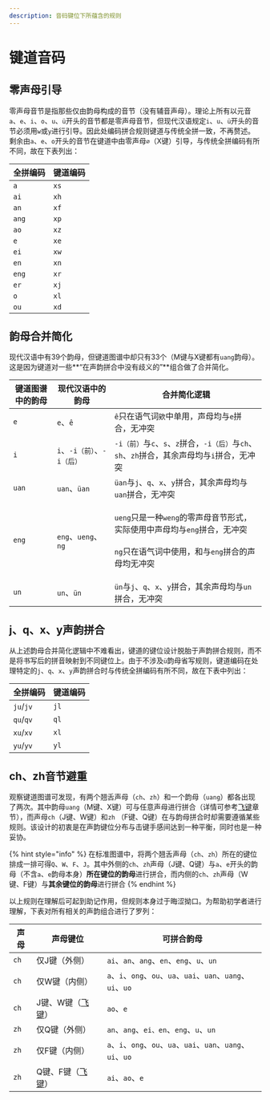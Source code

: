 ```yaml
---
description: 音码键位下所蕴含的规则
---
```


# 键道音码

## 零声母引导

零声母音节是指那些仅由韵母构成的音节（没有辅音声母）。理论上所有以元音`a`、`e`、`i`、`o`、`u`、`ü`开头的音节都是零声母音节，但现代汉语规定`i`、`u`、`ü`开头的音节必须用`w`或`y`进行引导。因此处编码拼合规则键道与传统全拼一致，不再赘述。剩余由`a`、`e`、`o`开头的音节在键道中由零声母`∅`（X键）引导，与传统全拼编码有所不同，故在下表列出：

| 全拼编码  | 键道编码 |
| ----- | ---- |
| `a`   | `xs` |
| `ai`  | `xh` |
| `an`  | `xf` |
| `ang` | `xp` |
| `ao`  | `xz` |
| `e`   | `xe` |
| `ei`  | `xw` |
| `en`  | `xn` |
| `eng` | `xr` |
| `er`  | `xj` |
| `o`   | `xl` |
| `ou`  | `xd` |

## 韵母合并简化

现代汉语中有39个韵母，但键道图谱中却只有33个（M键与X键都有`uang`韵母）。这是因为键道对一些**“在声韵拼合中没有歧义的”**组合做了合并简化。

| 键道图谱中的韵母 | 现代汉语中的韵母            | 合并简化逻辑                                                                                                                                           |
| -------- | ------------------- | ------------------------------------------------------------------------------------------------------------------------------------------------ |
| `e`      | `e`、`ê`             | `ê`只在语气词`欸`中单用，声母均与`e`拼合，无冲突                                                                                                                     |
| `i`      | `i`、`-i（前）`、`-i（后）` | `-i（前）`与`c`、`s`、`z`拼合，`-i（后）`与`ch`、`sh`、`zh`拼合，其余声母均与`i`拼合，无冲突                                                                                   |
| `uan`    | `uan`、`üan`         | `üan`与`j`、`q`、`x`、`y`拼合，其余声母均与`uan`拼合，无冲突                                                                                                        |
| `eng`    | `eng`、`ueng`、`ng`   | <p><code>ueng</code>只是一种<code>weng</code>的零声母音节形式，实际使用中声母均与<code>eng</code>拼合，无冲突<br><br><code>ng</code>只在语气词中使用，和与<code>eng</code>拼合的声母均无冲突</p> |
| `un`     | `un`、`ün`           | `ün`与`j`、`q`、`x`、`y`拼合，其余声母均与`un`拼合，无冲突                                                                                                          |

## j、q、x、y声韵拼合

从上述韵母合并简化逻辑中不难看出，键道的键位设计脱胎于声韵拼合规则，而不是将书写后的拼音映射到不同键位上。由于不涉及`ü`韵母省写规则，键道编码在处理特定的`j`、`q`、`x`、`y`声韵拼合时与传统全拼编码有所不同，故在下表中列出：

| 全拼编码      | 键道编码 |
| --------- | ---- |
| `ju`/`jv` | `jl` |
| `qu`/`qv` | `ql` |
| `xu`/`xv` | `xl` |
| `yu`/`yv` | `yl` |

## ch、zh音节避重

观察键道图谱可发现，有两个翘舌声母（`ch`、`zh`）和一个韵母（`uang`）都各出现了两次。其中韵母`uang`（M键、X键）可与任意声母进行拼合（详情可参考[飞键](../advance-in-xkjd/alt-code.md)章节），而声母`ch`（J键、W键）和`zh` （F键、Q键）在与韵母拼合时却需要遵循某些规则。该设计的初衷是在声韵键位分布与击键手感间达到一种平衡，同时也是一种妥协。

{% hint style="info" %}
在标准图谱中，将两个翘舌声母（`ch`、`zh`）所在的键位排成一排可得`Q`、`W`、`F`、`J`。其中外侧的`ch`、`zh`声母（J键、Q键）与`a`、`e`开头的韵母（不含`a`、`e`韵母本身）**所在键位的韵母**进行拼合，而内侧的`ch`、`zh`声母（W键、F键）与**其余键位的韵母**进行拼合
{% endhint %}

以上规则在理解后可起到助记作用，但规则本身过于晦涩拗口。为帮助初学者进行理解，下表对所有相关的声韵组合进行了罗列：

| 声母   | 声母键位                                        | 可拼合韵母                                                |
| ---- | ------------------------------------------- | ---------------------------------------------------- |
| `ch` | 仅J键（外侧）                                     | `ai`、`an`、`ang`、`en`、`eng`、`u`、`un`                  |
| `ch` | 仅W键（内侧）                                     | `a`、`i`、`ong`、`ou`、`ua`、`uai`、`uan`、`uang`、`ui`、`uo` |
| `ch` | J键、W键（[飞键](../advance-in-xkjd/alt-code.md)） | `ao`、`e`                                             |
| `zh` | 仅Q键（外侧）                                     | `an`、`ang`、`ei、en`、`eng`、`u`、`un`                    |
| `zh` | 仅F键（内侧）                                     | `a`、`i`、`ong`、`ou`、`ua`、`uai`、`uan`、`uang`、`ui`、`uo` |
| `zh` | Q键、F键（[飞键](../advance-in-xkjd/alt-code.md)） | `ai`、`ao`、`e`                                        |
